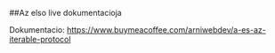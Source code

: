 ##Az elso live dokumentacioja

Dokumentacio: 
https://www.buymeacoffee.com/arniwebdev/a-es-az-iterable-protocol